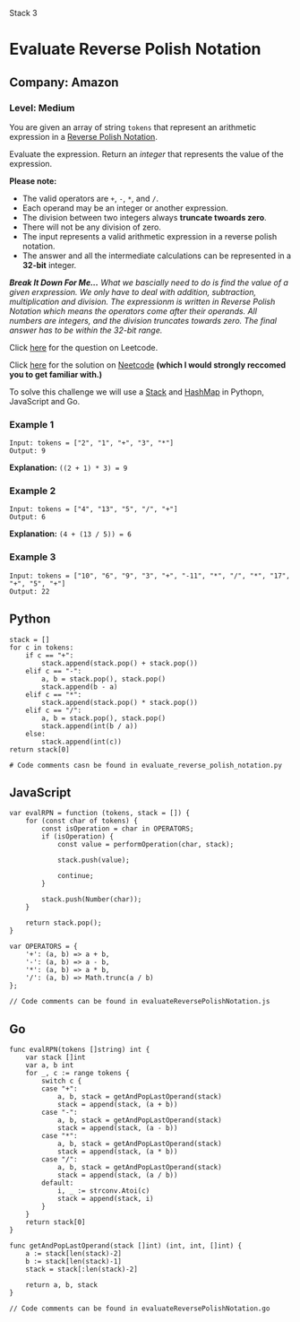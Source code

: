 Stack 3
# Evaluate Reverse Polish Notation
## Company: Amazon
### Level: Medium

You are given an array of string `tokens` that represent an arithmetic expression in a [Reverse Polish Notation](https://en.wikipedia.org/wiki/Reverse_Polish_notation).

Evaluate the expression. Return an *integer* that represents the value of the expression.

**Please note:**
- The valid operators are `+`, `-`, `*`, and `/`.
- Each operand may be an integer or another expression.
- The division between two integers always **truncate twoards zero**.
- There will not be any division of zero.
- The input represents a valid arithmetic expression in a reverse polish notation.
- The answer and all the intermediate calculations can be represented in a **32-bit** integer.

***Break It Down For Me...***
*What we bascially need to do is find the value of a given erxpression.*
*We only have to deal with addition, subtraction, multiplication and division.*
*The expressionm is written in Reverse Polish Notation which means the operators come after their operands.*
*All numbers are integers, and the division truncates towards zero.*
*The final answer has to be within the 32-bit range.*


Click [here](https://leetcode.com/problems/evaluate-reverse-polish-notation/description/) for the question on Leetcode.

Click [here](https://www.youtube.com/watch?v=iu0082c4HDE) for the solution on [Neetcode](https://neetcode.io/) **(which I would strongly reccomed you to get familiar with.)**

To solve this challenge we will use a [Stack](https://www.geeksforgeeks.org/introduction-to-stack-data-structure-and-algorithm-tutorials/) and [HashMap](https://stackoverflow.com/questions/2592043/what-is-a-hash-map-in-programming-and-where-can-it-be-used) in Pythopn, JavaScript and Go.

### Example 1
```
Input: tokens = ["2", "1", "+", "3", "*"]
Output: 9
```
**Explanation:** `((2 + 1) * 3) = 9`

### Example 2
```
Input: tokens = ["4", "13", "5", "/", "+"]
Output: 6
```
**Explanation:** `(4 + (13 / 5)) = 6`

### Example 3
```
Input: tokens = ["10", "6", "9", "3", "+", "-11", "*", "/", "*", "17", "+", "5", "+"] 
Output: 22
```

## Python
```
stack = []
for c in tokens:
    if c == "+":
        stack.append(stack.pop() + stack.pop())
    elif c == "-":
        a, b = stack.pop(), stack.pop()
        stack.append(b - a)
    elif c == "*":
        stack.append(stack.pop() * stack.pop())
    elif c == "/":
        a, b = stack.pop(), stack.pop()
        stack.append(int(b / a))
    else:
        stack.append(int(c))
return stack[0]

# Code comments casn be found in evaluate_reverse_polish_notation.py
```

## JavaScript
```
var evalRPN = function (tokens, stack = []) {
    for (const char of tokens) {
        const isOperation = char in OPERATORS;
        if (isOperation) {
            const value = performOperation(char, stack);

            stack.push(value);    

            continue;
        }

        stack.push(Number(char)); 
    }

    return stack.pop();
}

var OPERATORS = {
    '+': (a, b) => a + b,
    '-': (a, b) => a - b,
    '*': (a, b) => a * b,
    '/': (a, b) => Math.trunc(a / b)
};

// Code comments can be found in evaluateReversePolishNotation.js
```

## Go
```
func evalRPN(tokens []string) int {
	var stack []int
	var a, b int
	for _, c := range tokens {
		switch c {
		case "+":
			a, b, stack = getAndPopLastOperand(stack)
			stack = append(stack, (a + b))
		case "-":
			a, b, stack = getAndPopLastOperand(stack)
			stack = append(stack, (a - b))
		case "*":
			a, b, stack = getAndPopLastOperand(stack)
			stack = append(stack, (a * b))
		case "/":
			a, b, stack = getAndPopLastOperand(stack)
			stack = append(stack, (a / b))
		default:
			i, _ := strconv.Atoi(c)
			stack = append(stack, i)
		}
	}
	return stack[0]
}

func getAndPopLastOperand(stack []int) (int, int, []int) {
	a := stack[len(stack)-2]
	b := stack[len(stack)-1]
	stack = stack[:len(stack)-2]

	return a, b, stack
}

// Code comments can be found in evaluateReversePolishNotation.go
```